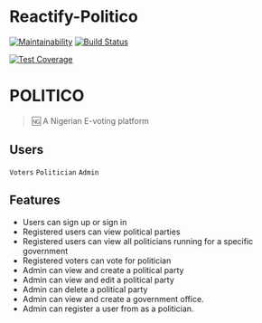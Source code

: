 # Reactify-Politico
[![Maintainability](https://api.codeclimate.com/v1/badges/d5c56c173b7afde4ea43/maintainability)](https://codeclimate.com/github/AnayoOleru/Reactify-Politico/maintainability) [![Build Status](https://travis-ci.org/AnayoOleru/Reactify-Politico.svg?branch=develop)](https://travis-ci.org/AnayoOleru/Reactify-Politico)

[![Test Coverage](https://api.codeclimate.com/v1/badges/d5c56c173b7afde4ea43/test_coverage)](https://codeclimate.com/github/AnayoOleru/Reactify-Politico/test_coverage)

# POLITICO
 > :ng: A Nigerian E-voting platform


 ## Users
  `Voters` `Politician`
  `Admin` 

 ## Features
* Users can sign up or sign in
* Registered users can view political parties
* Registered users can view all politicians running for a specific government
* Registered voters can vote for politician
* Admin can view and create a political party
* Admin can view and edit a political party
* Admin can delete a political party
* Admin can view and create a government office.  
* Admin can register a user from as a politician.  
